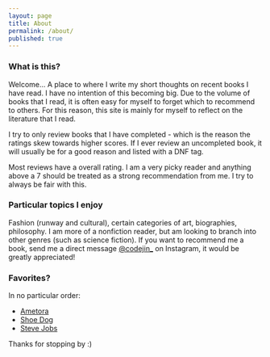```yaml
---
layout: page
title: About
permalink: /about/
published: true
---
```

### What is this?

Welcome...
A place to where I write my short thoughts on recent books I have read. I have no intention of this becoming big. Due to the volume of books that I read, it is often easy for myself to forget which to recommend to others. For this reason, this site is mainly for myself to reflect on the literature that I read.

I try to only review books that I have completed - which is the reason the ratings skew towards higher scores. If I ever review an uncompleted book, it will usually be for a good reason and listed with a DNF tag.

Most reviews have a overall rating. I am a very picky reader and anything above a 7 should be treated as a strong recommendation from me. I try to always be fair with this.

### Particular topics I enjoy
Fashion (runway and cultural), certain categories of art, biographies, philosophy. I am more of a nonfiction reader, but am looking to branch into other genres (such as science fiction). 
If you want to recommend me a book, send me a direct message [@codejin_](https://instagram.com/codejin_/) on Instagram, it would be greatly appreciated!

### Favorites?
In no particular order:
- [Ametora](https://jinsung-kim.github.io/ametora/)
- [Shoe Dog](https://jinsung-kim.github.io/shoe-dog/)
- [Steve Jobs](https://jinsung-kim.github.io/steve-jobs/)

Thanks for stopping by :)
